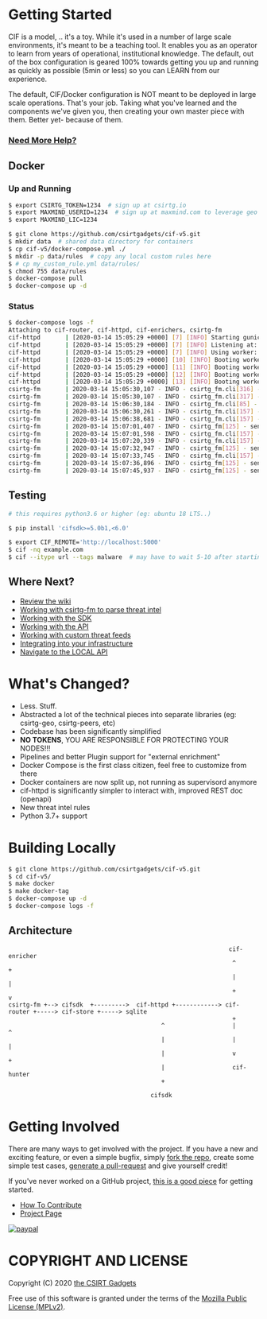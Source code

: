 # Getting Started

CIF is a model, .. it's a toy. While it's used in a number of large scale environments, it's meant to be a teaching tool. It enables you as an operator to learn from years of operational, institutional knowledge. The default, out of the box configuration is geared 100% towards getting you up and running  as quickly as possible (5min or less) so you can LEARN from our experience. 

The default, CIF/Docker configuration is NOT meant to be deployed in large scale operations. That's your job. Taking what you've learned and the components we've given you, then creating your own master piece with them. Better yet- because of them.

### [Need More Help?](https://csirtg.io/support)

## Docker
### Up and Running

```bash
$ export CSIRTG_TOKEN=1234  # sign up at csirtg.io
$ export MAXMIND_USERID=1234  # sign up at maxmind.com to leverage geo location data
$ export MAXMIND_LIC=1234

$ git clone https://github.com/csirtgadgets/cif-v5.git
$ mkdir data  # shared data directory for containers
$ cp cif-v5/docker-compose.yml ./
$ mkdir -p data/rules  # copy any local custom rules here
$ # cp my_custom_rule.yml data/rules/
$ chmod 755 data/rules
$ docker-compose pull
$ docker-compose up -d
```

### Status
```bash
$ docker-compose logs -f
Attaching to cif-router, cif-httpd, cif-enrichers, csirtg-fm
cif-httpd       | [2020-03-14 15:05:29 +0000] [7] [INFO] Starting gunicorn 19.10.0
cif-httpd       | [2020-03-14 15:05:29 +0000] [7] [INFO] Listening at: http://0.0.0.0:5000 (7)
cif-httpd       | [2020-03-14 15:05:29 +0000] [7] [INFO] Using worker: gevent
cif-httpd       | [2020-03-14 15:05:29 +0000] [10] [INFO] Booting worker with pid: 10
cif-httpd       | [2020-03-14 15:05:29 +0000] [11] [INFO] Booting worker with pid: 11
cif-httpd       | [2020-03-14 15:05:29 +0000] [12] [INFO] Booting worker with pid: 12
cif-httpd       | [2020-03-14 15:05:29 +0000] [13] [INFO] Booting worker with pid: 13
csirtg-fm       | 2020-03-14 15:05:30,107 - INFO - csirtg_fm.cli[316] - random delay is 1.0
csirtg-fm       | 2020-03-14 15:05:30,107 - INFO - csirtg_fm.cli[317] - running every 60 after that  # <--- data will start coming in after this 60 delay
csirtg-fm       | 2020-03-14 15:06:30,184 - INFO - csirtg_fm.cli[85] - starting run...
csirtg-fm       | 2020-03-14 15:06:30,261 - INFO - csirtg_fm.cli[157] - processing: openphish.yml - urls
csirtg-fm       | 2020-03-14 15:06:38,681 - INFO - csirtg_fm.cli[157] - processing: abuse_ch.yml - urlhaus
csirtg-fm       | 2020-03-14 15:07:01,407 - INFO - csirtg_fm[125] - sending: 6
csirtg-fm       | 2020-03-14 15:07:01,598 - INFO - csirtg_fm.cli[157] - processing: abuse_ch.yml - feodo_malware
csirtg-fm       | 2020-03-14 15:07:20,339 - INFO - csirtg_fm.cli[157] - processing: abuse_ch.yml - feodo_botnet
csirtg-fm       | 2020-03-14 15:07:32,947 - INFO - csirtg_fm[125] - sending: 31
csirtg-fm       | 2020-03-14 15:07:33,745 - INFO - csirtg_fm.cli[157] - processing: alexa.yml - top-1000
csirtg-fm       | 2020-03-14 15:07:36,896 - INFO - csirtg_fm[125] - sending: 500
csirtg-fm       | 2020-03-14 15:07:45,937 - INFO - csirtg_fm[125] - sending: 500
```

## Testing
```bash
# this requires python3.6 or higher (eg: ubuntu 18 LTS..)

$ pip install 'cifsdk>=5.0b1,<6.0'

$ export CIF_REMOTE='http://localhost:5000'
$ cif -nq example.com
$ cif --itype url --tags malware  # may have to wait 5-10 after starting as data flows in
```

## Where Next?

* [Review the wiki](https://github.com/csirtgadgets/cif-v5/wiki)
* [Working with csirtg-fm to parse threat intel](https://github.com/csirtgadgets/csirtg-fm-v2/wiki)
* [Working with the SDK](https://github.com/csirtgadgets/cifsdk-v5-py/wiki)
* [Working with the API](https://github.com/csirtgadgets/cif-v5/wiki/REST-API)
* [Working with custom threat feeds](https://github.com/csirtgadgets/cif-v5/wiki/Custom-threat-feeds)
* [Integrating into your infrastructure](https://github.com/csirtgadgets/cif-v5/wiki/Where-do-I-start-with-Integrations)
* [Navigate to the LOCAL API](http://localhost:5000)

# What's Changed?

* Less. Stuff. 
* Abstracted a lot of the technical pieces into separate libraries (eg: csirtg-geo, csirtg-peers, etc)
* Codebase has been significantly simplified
* **NO TOKENS**, YOU ARE RESPONSIBLE FOR PROTECTING YOUR NODES!!!
* Pipelines and better Plugin support for "external enrichment"
* Docker Compose is the first class citizen, feel free to customize from there
* Docker containers are now split up, not running as supervisord anymore
* cif-httpd is significantly simpler to interact with, improved REST doc (openapi)
* New threat intel rules
* Python 3.7+ support

# Building Locally
```bash
$ git clone https://github.com/csirtgadgets/cif-v5.git
$ cd cif-v5/
$ make docker
$ make docker-tag
$ docker-compose up -d
$ docker-compose logs -f
```

## Architecture

```
                                                              cif-enricher
                                                               ^        +
                                                               |        |
                                                               +        v
csirtg-fm +--> cifsdk  +--------->  cif-httpd +------------> cif-router +-----> cif-store +-----> sqlite
                                                               +
                                           ^                   |        ^
                                           |                   |        |
                                           |                   v        +
                                           |                   cif-hunter
                                           +

                                        cifsdk
```

# Getting Involved
There are many ways to get involved with the project. If you have a new and exciting feature, or even a simple bugfix, simply [fork the repo](https://help.github.com/articles/fork-a-repo), create some simple test cases, [generate a pull-request](https://help.github.com/articles/using-pull-requests) and give yourself credit!

If you've never worked on a GitHub project, [this is a good piece](https://guides.github.com/activities/contributing-to-open-source) for getting started.

* [How To Contribute](contributing.md)  
* [Project Page](http://csirtgadgets.com/collective-intelligence-framework/)

[![paypal](https://www.paypalobjects.com/en_US/i/btn/btn_donateCC_LG.gif)](https://www.paypal.com/cgi-bin/webscr?cmd=_s-xclick&hosted_button_id=YZPQXDLNYZZ3W)

# COPYRIGHT AND LICENSE

Copyright (C) 2020 [the CSIRT Gadgets](http://csirtgadgets.com)

Free use of this software is granted under the terms of the [Mozilla Public License (MPLv2)](https://www.mozilla.org/en-US/MPL/2.0/).
